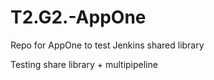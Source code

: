 # T2.G2.-AppOne
Repo for AppOne to test Jenkins shared library


Testing share library + multipipeline
###
